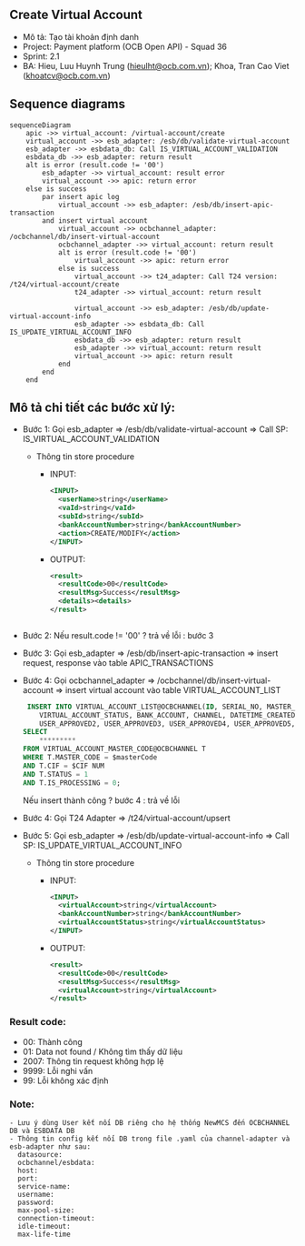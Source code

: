 ## Create Virtual Account

- Mô tả: Tạo tài khoản định danh
- Project: Payment platform (OCB Open API) - Squad 36
- Sprint: 2.1
- BA: Hieu, Luu Huynh Trung (hieulht@ocb.com.vn); Khoa, Tran Cao Viet (khoatcv@ocb.com.vn)

## Sequence diagrams
```mermaid
sequenceDiagram
	apic ->> virtual_account: /virtual-account/create
	virtual_account ->> esb_adapter: /esb/db/validate-virtual-account
	esb_adapter ->> esbdata_db: Call IS_VIRTUAL_ACCOUNT_VALIDATION
	esbdata_db ->> esb_adapter: return result
	alt is error (result.code != '00')
		esb_adapter ->> virtual_account: result error
		virtual_account ->> apic: return error
	else is success
	    par insert apic log
	        virtual_account ->> esb_adapter: /esb/db/insert-apic-transaction
        and insert virtual account
            virtual_account ->> ocbchannel_adapter: /ocbchannel/db/insert-virtual-account
            ocbchannel_adapter ->> virtual_account: return result
            alt is error (result.code != '00')
                virtual_account ->> apic: return error
            else is success
                virtual_account ->> t24_adapter: Call T24 version: /t24/virtual-account/create
                t24_adapter ->> virtual_account: return result
                
                virtual_account ->> esb_adapter: /esb/db/update-virtual-account-info
                esb_adapter ->> esbdata_db: Call IS_UPDATE_VIRTUAL_ACCOUNT_INFO
                esbdata_db ->> esb_adapter: return result
                esb_adapter ->> virtual_account: return result
                virtual_account ->> apic: return result
            end
	    end
	end
```

## Mô tả chi tiết các bước xử lý:
- Bước 1: Gọi esb_adapter => /esb/db/validate-virtual-account => Call SP: IS_VIRTUAL_ACCOUNT_VALIDATION
    - Thông tin store procedure
      - INPUT:
      
        ```xml
        <INPUT>
          <userName>string</userName>
          <vaId>string</vaId>
          <subId>string</subId>
          <bankAccountNumber>string</bankAccountNumber>
          <action>CREATE/MODIFY</action>
        </INPUT>
        ```
      - OUTPUT:
      
        ```xml
        <result>
          <resultCode>00</resultCode>
          <resultMsg>Success</resultMsg>
          <details><details>
        </result>
          
- Bước 2: Nếu result.code != '00' ? trả về lỗi : bước 3

- Bước 3: Gọi esb_adapter => /esb/db/insert-apic-transaction => insert request, response vào table APIC_TRANSACTIONS

- Bước 4: Gọi ocbchannel_adapter => /ocbchannel/db/insert-virtual-account => insert virtual account vào table VIRTUAL_ACCOUNT_LIST

    ````SQL
     INSERT INTO VIRTUAL_ACCOUNT_LIST@OCBCHANNEL(ID, SERIAL_NO, MASTER_CODE, CIF, EXTENSION_CODE, VIRTUAL_ACCOUNT, VIRTUAL_ACCOUNT_NAME, 
        VIRTUAL_ACCOUNT_STATUS, BANK_ACCOUNT, CHANNEL, DATETIME_CREATED, USER_CREATED, DATETIME_APPROVED, USER_APPROVED1, 
        USER_APPROVED2, USER_APPROVED3, USER_APPROVED4, USER_APPROVED5, STATUS, BRANCH_CODE, IS_PROCESSING)
    SELECT
        *********
    FROM VIRTUAL_ACCOUNT_MASTER_CODE@OCBCHANNEL T
    WHERE T.MASTER_CODE = $masterCode
    AND T.CIF = $CIF NUM
    AND T.STATUS = 1 
    AND T.IS_PROCESSING = 0;
    ````
    Nếu insert thành công ? bước 4 : trả về lỗi

- Bước 4: Gọi T24 Adapter => /t24/virtual-account/upsert

- Bước 5: Gọi esb_adapter => /esb/db/update-virtual-account-info => Call SP: IS_UPDATE_VIRTUAL_ACCOUNT_INFO
    - Thông tin store procedure
        - INPUT:
      
          ```xml
          <INPUT>
            <virtualAccount>string</virtualAccount>
            <bankAccountNumber>string</bankAccountNumber>
            <virtualAccountStatus>string</virtualAccountStatus>
          </INPUT>
          ```
        - OUTPUT:
      
          ```xml
          <result>
            <resultCode>00</resultCode>
            <resultMsg>Success</resultMsg>
            <virtualAccount>string</virtualAccount>
          </result>


### Result code:
- 00: Thành công
- 01: Data not found / Không tìm thấy dữ liệu
- 2007: Thông tin request không hợp lệ
- 9999: Lỗi nghi vấn
- 99: Lỗi không xác định

### Note:
````
- Lưu ý dùng User kết nối DB riêng cho hệ thống NewMCS đến OCBCHANNEL DB và ESBDATA DB
- Thông tin config kết nối DB trong file .yaml của channel-adapter và esb-adapter như sau:
  datasource:
  ocbchannel/esbdata:
  host:
  port:
  service-name:
  username:
  password:
  max-pool-size:
  connection-timeout:
  idle-timeout:
  max-life-time
````
